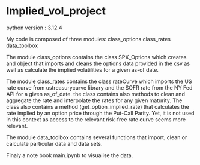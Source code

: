 # Implied_vol_project

python version : 3.12.4

My code is composed of three modules:
class_options
class_rates
data_toolbox

The module class_options contains the class SPX_Options which creates and object that imports and cleans the options data provided in the csv as well as calculate the implied volatilities for a given as-of date. 

The module class_rates contains the class rateCurve which imports the US rate curve from ustreasurycurve library and the SOFR rate from the NY Fed API for a given as_of_date. the class contains also methods to clean and aggregate the rate and interpolate the rates for any given maturity. The class also contains a method (get_option_implied_rate) that calculates the rate implied by an option price through the Put-Call Parity. Yet, it is not used in this context as access to the relevant risk-free rate curve seems more relevant. 

The module data_toolbox contains several functions that import, clean or calculate particular data and data sets.

Finaly a note book main.ipynb to visualise the data.
